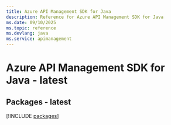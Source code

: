 ```yaml
---
title: Azure API Management SDK for Java
description: Reference for Azure API Management SDK for Java
ms.date: 09/10/2025
ms.topic: reference
ms.devlang: java
ms.service: apimanagement
---
```

# Azure API Management SDK for Java - latest
## Packages - latest
[!INCLUDE [packages](api-management-index.md)]